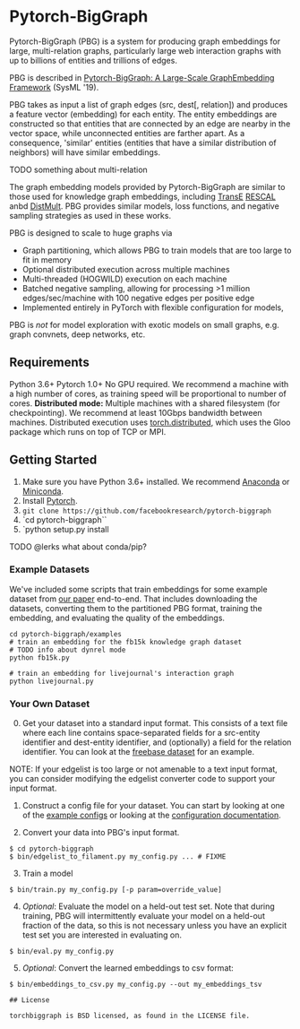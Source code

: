 # Pytorch-BigGraph

Pytorch-BigGraph (PBG) is a system for producing graph embeddings for large, multi-relation graphs, particularly large web interaction graphs with up to billions of entities and trillions of edges.

PBG is described in [Pytorch-BigGraph: A Large-Scale GraphEmbedding Framework](http://arxiv.org/FIXME) (SysML '19).

PBG takes as input a list of graph edges (src, dest[, relation]) and produces a feature vector (embedding) for each entity. The entity embeddings are constructed so that entities that are connected by an edge are nearby in the vector space, while unconnected entities are farther apart. As a consequence, 'similar' entities (entities that have a similar distribution of neighbors) will have similar embeddings.

TODO something about multi-relation

The graph embedding models provided by Pytorch-BigGraph are similar to those used for knowledge graph embeddings, including [TransE](https://www.utc.fr/~bordesan/dokuwiki/_media/en/transe_nips13.pdf) [RESCAL](http://citeseerx.ist.psu.edu/viewdoc/download?doi=10.1.1.383.2015&rep=rep1&type=pdf) anbd [DistMult](https://arxiv.org/abs/1412.6575). PBG provides similar models, loss functions, and negative sampling strategies as used in these works.

PBG is designed to scale to huge graphs via 
- Graph partitioning, which allows PBG to train models that are too large to fit in memory
- Optional distributed execution across multiple machines
- Multi-threaded (HOGWILD) execution on each machine
- Batched negative sampling, allowing for processing >1 million edges/sec/machine with 100 negative edges per positive edge
- Implemented entirely in PyTorch with flexible configuration for models,

PBG is *not* for model exploration with exotic models on small graphs, e.g. graph convnets, deep networks, etc.

## Requirements

Python 3.6+
Pytorch 1.0+
No GPU required. We recommend a machine with a high number of cores, as training speed will be proportional to number of cores.
**Distributed mode:** Multiple machines with a shared filesystem (for checkpointing). We recommend at least 10Gbps bandwidth between machines. Distributed execution uses [torch.distributed](https://pytorch.org/docs/stable/distributed.html), which uses the Gloo package which runs on top of TCP or MPI.

## Getting Started

1. Make sure you have Python 3.6+ installed. We recommend [Anaconda](https://www.anaconda.com/download) or [Miniconda](https://docs.conda.io/en/latest/miniconda.html).
2. Install [Pytorch](https://pytorch.org/get-started/locally/).
3. `git clone https://github.com/facebookresearch/pytorch-biggraph`
4. `cd pytorch-biggraph``
5. `python setup.py install

TODO @lerks what about conda/pip?

### Example Datasets

We've included some scripts that train embeddings for some example dataset from [our paper](http://arxiv.org/FIXME) end-to-end. That includes downloading the datasets, converting them to the partitioned PBG format, training the embedding, and evaluating the quality of the embeddings.

```
cd pytorch-biggraph/examples
# train an embedding for the fb15k knowledge graph dataset
# TODO info about dynrel mode
python fb15k.py

# train an embedding for livejournal's interaction graph
python livejournal.py
```

### Your Own Dataset

0. Get your dataset into a standard input format. This consists of a text file where each line contains space-separated fields for a src-entity identifier and dest-entity identifier, and (optionally) a field for the relation identifier. You can look at the [freebase dataset](https://www.microsoft.com/en-us/download/details.aspx?id=52312) for an example.

NOTE: If your edgelist is too large or not amenable to a text input format, you can consider modifying the edgelist converter code to support your input format.

1. Construct a config file for your dataset. You can start by looking at one of the [example configs](FIXME) or looking at the [configuration documentation](FIXME).

2. Convert your data into PBG's input format.
```
$ cd pytorch-biggraph
$ bin/edgelist_to_filament.py my_config.py ... # FIXME
```

3. Train a model
```
$ bin/train.py my_config.py [-p param=override_value]
```

4. *Optional*: Evaluate the model on a held-out test set. Note that during training, PBG will intermittently evaluate your model on a held-out fraction of the data, so this is not necessary unless you have an explicit test set you are interested in evaluating on.
```
$ bin/eval.py my_config.py
```

5. *Optional*: Convert the learned embeddings to csv format:
```
$ bin/embeddings_to_csv.py my_config.py --out my_embeddings_tsv
```


```
## License

torchbiggraph is BSD licensed, as found in the LICENSE file.

